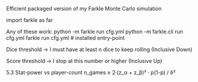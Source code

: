 Efficient packaged version of my Farkle Monte Carlo simulation

import farkle as far

Any of these work:
python -m farkle run cfg.yml
python -m farkle.cli run cfg.yml
farkle run cfg.yml               # installed entry-point


Dice threshold -> I must have at least n dice to keep rolling (Inclusive Down)

Score threshold -> I stop at this number or higher (Inclusive Up)

5.3 Stat-power vs player-count
n_games ≥ 2·(z_α + z_β)² · p(1-p) / δ²
